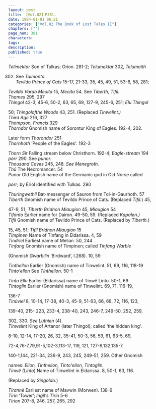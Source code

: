 ```yaml
---
layout: post
title: 【Vol.02】P381.
date: 1984-01-01 06:21
categories: ["Vol.02 The Book of Lost Tales II"]
chapters: [""]
page_num: 381
characters: 
tags: 
description: 
published: true
---
```


<p style="text-indent: 0;">
<I>Telimektar</I> Son of Tulkas; Orion. 281-2; <I>Telumektar</I> 302, <I>Telumaith</I>
</p>

302. See <I>Taimonto.<BR>Tevildo Prince of Cats</I> 15-17, 21-33, 35, 45, 49, 51, 53-6, 58, 281;

<I>Tevildo Vardo Meoita</I> 15, <I>Meoita</I> 54. See <I>Tiberth, Tifil.<BR>Thames</I> 295, 297<BR><I>Thingol</I> 42-3, 45-6, 50-2, 63, 65, 69, 127-9, 245-6, 251; <I>Elu Thingol</I>

50; <I>Thingolofthe Woods</I> 43, 251. (Replaced <I>Tinwelint.)<BR>Third Age</I> 216, 327<BR><I>Thompson, Francis</I> 329<BR><I>Thorndor</I> Gnomish name of Sorontur King of Eagles. 192-4, 202.

Later form <I>Thorondor</I> 251<BR><I>Thornhoth</I> ‘People of the Eagles'. 192-3

<I>Thorn Sir</I> Falling stream below Christhorn. 192-4; <I>Eagle-stream</I> 194<BR><I>pórr</I> 290. See <I>punor.<BR>Thousand Caves</I> 245, 248. <I>See Menegroth.<BR>Thû</I> The Necromancer. 54<BR><I>Punor</I> Old English name of the Germanic god in Old Norse called

<I>porr</I>; by Eriol identified with Tulkas. 290

<I>Thuringwethil</I> Bat-messenger of Sauron from Tol-in-Gaurhoth. 57<BR><I>Tiberth</I> Gnomish name of Tevildo Prince of Cats. (Replaced <I>Tifil.</I>) 45,

47-9, 51; <I>Tiberth Bridhon Miaugion</I> 45, <I>Miaugion</I> 54<BR><I>Tifanto</I> Earlier name for Dairon. 49-50, 59. (Replaced <I>Kapalen.)<BR>Tifil</I> Gnomish name of Tevildo Prince of Cats. (Replaced by <I>Tiberth.</I>)

15, 45, 51; <I>Tifil Bridhon Miaugion</I> 15<BR><I>Timpinen</I> Name of Tinfang in Eldarissa. 4, 59<BR><I>Tindriel</I> Earliest name of Melian. 50, 244<BR><I>Tinfang</I> Gnomish name of Timpinen; called <I>Tinfang Warble</I>

(Gnomish <I>Gwarbilin</I> ‘Birdward’, I.268). 10, 59

<I>Tinthellon</I> Earlier (Gnomish) name of Tinwelint. 51, 69, 116, 118-19<BR><I>Tinto'ellon</I> See <I>Tinthellon</I>. 50-1

<I>Tinto Ellu</I> Earlier (Eldarissa) name of Tinwë Linto. 50-1, 69<BR><I>Tintoglin</I> Earlier (Gnomish) name of Tinwelint. 69, 71, 116-19,

136-7<BR><I>Tinúviel</I> 8, 10-14, 17-38, 40-3, 45-9, 51-63, 66, 68, 72, 116, 123,

139-40, 215- 223, 233-4, 238-40, 243, 246-7, 249-50, 252, 259,

302, 330. <I>See Lúthien</I> (4).<BR><I>Tinwelint</I> King of Artanor (later Thingol); called ‘the hidden king’.

8-10, 12-14, 17-20, 26, 32, 35-41, 50-3, 56, 59, 61, 63-5, 69,

72-4,76-7,79,91-5,102-3,113-17, 119, 121, 127-9,132,135-7.

140-1,144, 221-34, 236-9, 243, 245, 249-51, 259. Other Gnomish

names: <I>Ellon, Tinthellon, Tinto'ellon, Tintoglin.<BR>Tinwë (Linto</I>) Name of Tinwelint in Eldarissa. 8, 50-1, 63, 116.

(Replaced by <I>Singoldo.</I>)

<I>Tirannë</I> Earliest name of Mavwin (Morwen). 138-9<BR><I>Tirin</I> ‘Tower’; <I>Ingil's Tirin</I> 5-6<BR><I>Tirion</I> 207-8, 246, 257, 265, 292

